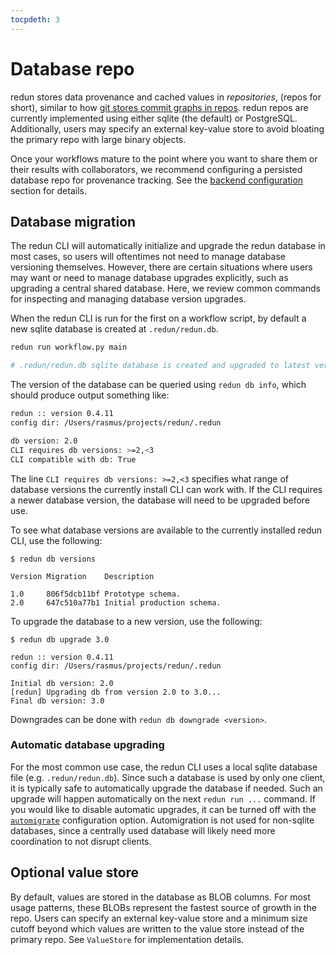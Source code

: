 ```yaml
---
tocpdeth: 3
---
```


# Database repo

redun stores data provenance and cached values in *repositories*, (repos for short), similar to how [git stores commit graphs in repos](https://git-scm.com/book/en/v2/Git-Basics-Getting-a-Git-Repository).
redun repos are currently implemented using either sqlite (the default) or PostgreSQL.
Additionally, users may specify an external key-value store to avoid bloating the primary repo with large binary objects.

Once your workflows mature to the point where you want to share them or their results with collaborators, we recommend configuring a persisted database repo for provenance tracking.
See the [backend configuration](config.md#backend) section for details.

## Database migration

The redun CLI will automatically initialize and upgrade the redun database in most cases, so users will oftentimes not need to manage database versioning themselves. However, there are certain situations where users may want or need to manage database upgrades explicitly, such as upgrading a central shared database. Here, we review common commands for inspecting and managing database version upgrades.

When the redun CLI is run for the first on a workflow script, by default a new sqlite database is created at `.redun/redun.db`.

```sh
redun run workflow.py main

# .redun/redun.db sqlite database is created and upgraded to latest version known to the CLI.
```

The version of the database can be queried using `redun db info`, which should produce output something like:

```sh
redun :: version 0.4.11
config dir: /Users/rasmus/projects/redun/.redun

db version: 2.0
CLI requires db versions: >=2,<3
CLI compatible with db: True
```

The line `CLI requires db versions: >=2,<3` specifies what range of database versions the currently install CLI can work with. If the CLI requires a newer database version, the database will need to be upgraded before use.

To see what database versions are available to the currently installed redun CLI, use the following:

```
$ redun db versions

Version Migration    Description

1.0     806f5dcb11bf Prototype schema.
2.0     647c510a77b1 Initial production schema.
```

To upgrade the database to a new version, use the following:

```
$ redun db upgrade 3.0

redun :: version 0.4.11
config dir: /Users/rasmus/projects/redun/.redun

Initial db version: 2.0
[redun] Upgrading db from version 2.0 to 3.0...
Final db version: 3.0
```

Downgrades can be done with `redun db downgrade <version>`.


### Automatic database upgrading

For the most common use case, the redun CLI uses a local sqlite database file (e.g. `.redun/redun.db`).
Since such a database is used by only one client, it is typically safe to automatically upgrade the database if needed.
Such an upgrade will happen automatically on the next `redun run ...` command.
If you would like to disable automatic upgrades, it can be turned off with the [`automigrate`](config.md#automigrate) configuration option.
Automigration is not used for non-sqlite databases, since a centrally used database will likely need more coordination to not disrupt clients.

## Optional value store

By default, values are stored in the database as BLOB columns.
For most usage patterns, these BLOBs represent the fastest source of growth in the repo.
Users can specify an external key-value store and a minimum size cutoff beyond which values are written to the value store instead of the primary repo.
See `ValueStore` for implementation details.
